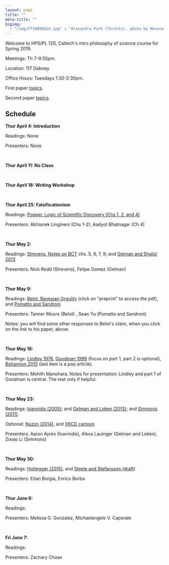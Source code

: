```yaml
---
layout: page 
title: ""
meta-title: ""
bigimg:
  - "/img/P718006624.jpg" : "Alexandra Park (Toronto), photo by Nevena Novakovic (2017)"
---
```


Welcome to HPS/PL 120, Caltech's intro philosophy of science course for Spring 2019. 

Meetings: Th 7-9:55pm. 

Location: 117 Dabney.

Office Hours: Tuesdays 1:30-2:30pm. 

First paper [topics](essay1.md). 

Second paper [topics](essay2.md).

## Schedule 

**Thur April 4: Introduction** 

Readings: None

Presenters: None

<br/>

**Thur April 11: No Class** 

<br/>

**Thur April 18: Writing Workshop** 

<br/>

**Thur April 25: Falsificationism** 

Readings: [Popper, Logic of Scientific Discovery (Chs 1, 2, and 4)](popper1.pdf)

Presenters: Abhisnek Lingineni (Chs 1-2), Aadyot Bhatnagar (Ch 4)

<br/>

**Thur May 2:**

Readings: [Strevens, Notes on BCT](http://www.nyu.edu/classes/strevens/BCT/BCT.pdf) chs. 5, 6, 7, 9; and [Gelman and Shalizi 2013](http://www.stat.columbia.edu/~gelman/research/published/philosophy.pdf)

Presenters: Nick Redd (Strevens), Felipe Gomez (Gelman)

<br/>

**Thur May 9:**

Readings: [Belot, Bayesian Orgulity](https://sites.google.com/site/gordonbelot/home/papers-etc/bayesian-orgulity) (click on "preprint" to access the pdf), and [Pomatto and Sandroni](http://www.its.caltech.edu/~lpomatto/an_axiomatic_theory.pdf)

Presenters: Tanner Moore (Belot) , Sean Yu (Pomatto and Sandroni)

Notes: you will find some other responses to Belot's claim, when you click on the link to his paper, above. 

<br/>

**Thur May 16:**

Readings: [Lindley 1976](lindley.pdf), [Goodman 1999](http://www.perfendo.org/docs/bayesprobability/5.3_goodmanannintmed99all.pdf) (focus on part 1, part 2 is optional), [Bohannon 2015](https://io9.gizmodo.com/i-fooled-millions-into-thinking-chocolate-helps-weight-1707251800) (last item is a pop article). 

Presenters: Mohith Manohara. Notes for presentation: Lindley and part 1 of Goodman is central. The rest only if helpful. 

<br/>

**Thur May 23:**

Readings: [Ioannidis (2005)](https://journals.plos.org/plosmedicine/article?id=10.1371/journal.pmed.0020124); and [Gelman and Loken (2013)](http://www.stat.columbia.edu/~gelman/research/unpublished/p_hacking.pdf); and [Simmons (2011)](fpp.pdf). 

Optional: [Nuzzo (2014)](https://www.nature.com/news/scientific-method-statistical-errors-1.14700), and [XKCD cartoon](https://xkcd.com/882/)

Presenters: Aaron Ayres (Ioannidis), Alexa Lauinger (Gelman and Loken), Zixiao Li (Simmons)

<br/>

**Thur May 30:**

Readings: [Huttegger (2015)](https://faculty.sites.uci.edu/shuttegg/files/2011/03/PPRFinal.pdf), and [Steele and Stefansson (draft)](steele.pdf)

Presenters: Eitan Borgia, Enrico Borba 

<br/>

**Thur June 6:**

Readings: 

Presenters: Melissa G. Gonzalez, Michaelangelo V. Caporale

<br/>

**Fri June 7:**

Readings: 

Presenters: Zachary Chase
